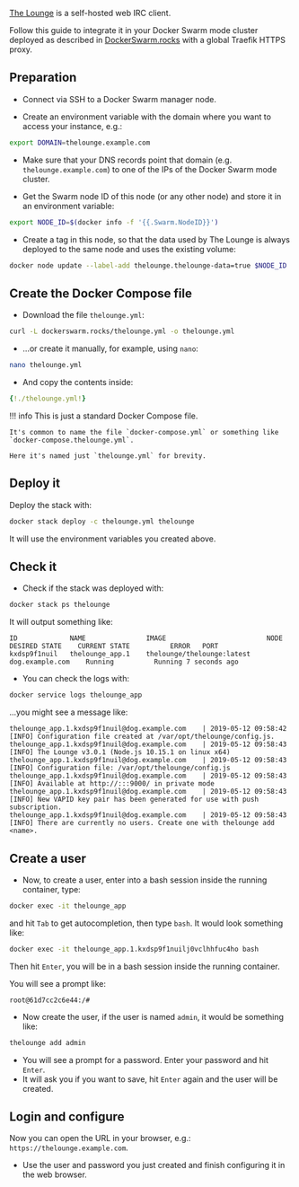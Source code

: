 <a href="https://thelounge.chat/" target="_blank">The Lounge</a> is a self-hosted web IRC client.

Follow this guide to integrate it in your Docker Swarm mode cluster deployed as described in <a href="https://dockerswarm.rocks" target="_blank">DockerSwarm.rocks</a> with a global Traefik HTTPS proxy.

## Preparation

* Connect via SSH to a Docker Swarm manager node.

* Create an environment variable with the domain where you want to access your instance, e.g.:

```bash
export DOMAIN=thelounge.example.com
```

* Make sure that your DNS records point that domain (e.g. `thelounge.example.com`) to one of the IPs of the Docker Swarm mode cluster.

* Get the Swarm node ID of this node (or any other node) and store it in an environment variable:

```bash
export NODE_ID=$(docker info -f '{{.Swarm.NodeID}}')
```

* Create a tag in this node, so that the data used by The Lounge is always deployed to the same node and uses the existing volume:

```bash
docker node update --label-add thelounge.thelounge-data=true $NODE_ID
```

## Create the Docker Compose file

* Download the file `thelounge.yml`:

```bash
curl -L dockerswarm.rocks/thelounge.yml -o thelounge.yml
```

* ...or create it manually, for example, using `nano`:

```bash
nano thelounge.yml
```

* And copy the contents inside:

```YAML
{!./thelounge.yml!}
```

!!! info
    This is just a standard Docker Compose file.
    
    It's common to name the file `docker-compose.yml` or something like `docker-compose.thelounge.yml`.

    Here it's named just `thelounge.yml` for brevity.


## Deploy it

Deploy the stack with:

```bash
docker stack deploy -c thelounge.yml thelounge
```

It will use the environment variables you created above.


## Check it

* Check if the stack was deployed with:

```bash
docker stack ps thelounge
```

It will output something like:

```
ID             NAME               IMAGE                         NODE               DESIRED STATE    CURRENT STATE          ERROR   PORT
kxdsp9f1nuil   thelounge_app.1    thelounge/thelounge:latest    dog.example.com    Running          Running 7 seconds ago
```

* You can check the logs with:

```bash
docker service logs thelounge_app
```

...you might see a message like:

```
thelounge_app.1.kxdsp9f1nuil@dog.example.com    | 2019-05-12 09:58:42 [INFO] Configuration file created at /var/opt/thelounge/config.js.
thelounge_app.1.kxdsp9f1nuil@dog.example.com    | 2019-05-12 09:58:43 [INFO] The Lounge v3.0.1 (Node.js 10.15.1 on linux x64)
thelounge_app.1.kxdsp9f1nuil@dog.example.com    | 2019-05-12 09:58:43 [INFO] Configuration file: /var/opt/thelounge/config.js
thelounge_app.1.kxdsp9f1nuil@dog.example.com    | 2019-05-12 09:58:43 [INFO] Available at http://:::9000/ in private mode
thelounge_app.1.kxdsp9f1nuil@dog.example.com    | 2019-05-12 09:58:43 [INFO] New VAPID key pair has been generated for use with push subscription.
thelounge_app.1.kxdsp9f1nuil@dog.example.com    | 2019-05-12 09:58:43 [INFO] There are currently no users. Create one with thelounge add <name>.
```

## Create a user

* Now, to create a user, enter into a bash session inside the running container, type:

```bash
docker exec -it thelounge_app
```

and hit `Tab` to get autocompletion, then type `bash`. It would look something like:

```bash
docker exec -it thelounge_app.1.kxdsp9f1nuilj0vclhhfuc4ho bash
```

Then hit `Enter`, you will be in a bash session inside the running container.

You will see a prompt like:

```
root@61d7cc2c6e44:/#
```

* Now create the user, if the user is named `admin`, it would be something like:

```bash
thelounge add admin
```

* You will see a prompt for a password. Enter your password and hit `Enter`.
* It will ask you if you want to save, hit `Enter` again and the user will be created.


## Login and configure

Now you can open the URL in your browser, e.g.: `https://thelounge.example.com`.
* Use the user and password you just created and finish configuring it in the web browser.
